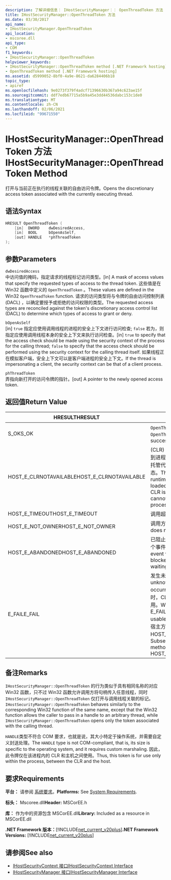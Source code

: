 ```yaml
---
description: 了解详细信息： IHostSecurityManager：： OpenThreadToken 方法
title: IHostSecurityManager::OpenThreadToken 方法
ms.date: 03/30/2017
api_name:
- IHostSecurityManager.OpenThreadToken
api_location:
- mscoree.dll
api_type:
- COM
f1_keywords:
- IHostSecurityManager::OpenThreadToken
helpviewer_keywords:
- IHostSecurityManager::OpenThreadToken method [.NET Framework hosting]
- OpenThreadToken method [.NET Framework hosting]
ms.assetid: d5999052-8bf0-4a9e-8621-da6284406b18
topic_type:
- apiref
ms.openlocfilehash: 9e0273f379f4adcf71396630b367a94c623ae15f
ms.sourcegitcommit: ddf7edb67715a5b9a45e3dd44536dabc153c1de0
ms.translationtype: MT
ms.contentlocale: zh-CN
ms.lasthandoff: 02/06/2021
ms.locfileid: "99671550"
---
```

# <a name="ihostsecuritymanageropenthreadtoken-method"></a><span data-ttu-id="ce00c-103">IHostSecurityManager::OpenThreadToken 方法</span><span class="sxs-lookup"><span data-stu-id="ce00c-103">IHostSecurityManager::OpenThreadToken Method</span></span>

<span data-ttu-id="ce00c-104">打开与当前正在执行的线程关联的自由访问令牌。</span><span class="sxs-lookup"><span data-stu-id="ce00c-104">Opens the discretionary access token associated with the currently executing thread.</span></span>  
  
## <a name="syntax"></a><span data-ttu-id="ce00c-105">语法</span><span class="sxs-lookup"><span data-stu-id="ce00c-105">Syntax</span></span>  
  
```cpp  
HRESULT OpenThreadToken (  
    [in]  DWORD    dwDesiredAccess,
    [in]  BOOL     bOpenAsSelf,
    [out] HANDLE   *phThreadToken  
);  
```  
  
## <a name="parameters"></a><span data-ttu-id="ce00c-106">参数</span><span class="sxs-lookup"><span data-stu-id="ce00c-106">Parameters</span></span>  

 `dwDesiredAccess`  
 <span data-ttu-id="ce00c-107">中访问值的掩码，指定请求的线程标记访问类型。</span><span class="sxs-lookup"><span data-stu-id="ce00c-107">[in] A mask of access values that specify the requested types of access to the thread token.</span></span> <span data-ttu-id="ce00c-108">这些值是在 Win32 函数中定义的 `OpenThreadToken` 。</span><span class="sxs-lookup"><span data-stu-id="ce00c-108">These values are defined in the Win32 `OpenThreadToken` function.</span></span> <span data-ttu-id="ce00c-109">请求的访问类型将与令牌的自由访问控制列表 (DACL) ，以确定要授予或拒绝的访问权限的类型。</span><span class="sxs-lookup"><span data-stu-id="ce00c-109">The requested access types are reconciled against the token's discretionary access control list (DACL) to determine which types of access to grant or deny.</span></span>  
  
 `bOpenAsSelf`  
 <span data-ttu-id="ce00c-110">[in] `true` 指定应使用调用线程的进程的安全上下文进行访问检查; `false` 若为，则指定应使用调用线程本身的安全上下文来执行访问检查。</span><span class="sxs-lookup"><span data-stu-id="ce00c-110">[in] `true` to specify that the access check should be made using the security context of the process for the calling thread; `false` to specify that the access check should be performed using the security context for the calling thread itself.</span></span> <span data-ttu-id="ce00c-111">如果线程正在模拟客户端，安全上下文可以是客户端进程的安全上下文。</span><span class="sxs-lookup"><span data-stu-id="ce00c-111">If the thread is impersonating a client, the security context can be that of a client process.</span></span>  
  
 `phThreadToken`  
 <span data-ttu-id="ce00c-112">弄指向新打开的访问令牌的指针。</span><span class="sxs-lookup"><span data-stu-id="ce00c-112">[out] A pointer to the newly opened access token.</span></span>  
  
## <a name="return-value"></a><span data-ttu-id="ce00c-113">返回值</span><span class="sxs-lookup"><span data-stu-id="ce00c-113">Return Value</span></span>  
  
|<span data-ttu-id="ce00c-114">HRESULT</span><span class="sxs-lookup"><span data-stu-id="ce00c-114">HRESULT</span></span>|<span data-ttu-id="ce00c-115">说明</span><span class="sxs-lookup"><span data-stu-id="ce00c-115">Description</span></span>|  
|-------------|-----------------|  
|<span data-ttu-id="ce00c-116">S_OK</span><span class="sxs-lookup"><span data-stu-id="ce00c-116">S_OK</span></span>|<span data-ttu-id="ce00c-117">`OpenThreadToken` 已成功返回。</span><span class="sxs-lookup"><span data-stu-id="ce00c-117">`OpenThreadToken` returned successfully.</span></span>|  
|<span data-ttu-id="ce00c-118">HOST_E_CLRNOTAVAILABLE</span><span class="sxs-lookup"><span data-stu-id="ce00c-118">HOST_E_CLRNOTAVAILABLE</span></span>|<span data-ttu-id="ce00c-119"> (CLR) 的公共语言运行时未加载到进程中，或 CLR 处于无法运行托管代码或成功处理调用的状态。</span><span class="sxs-lookup"><span data-stu-id="ce00c-119">The common language runtime (CLR) has not been loaded into a process, or the CLR is in a state in which it cannot run managed code or process the call successfully.</span></span>|  
|<span data-ttu-id="ce00c-120">HOST_E_TIMEOUT</span><span class="sxs-lookup"><span data-stu-id="ce00c-120">HOST_E_TIMEOUT</span></span>|<span data-ttu-id="ce00c-121">调用超时。</span><span class="sxs-lookup"><span data-stu-id="ce00c-121">The call timed out.</span></span>|  
|<span data-ttu-id="ce00c-122">HOST_E_NOT_OWNER</span><span class="sxs-lookup"><span data-stu-id="ce00c-122">HOST_E_NOT_OWNER</span></span>|<span data-ttu-id="ce00c-123">调用方不拥有该锁。</span><span class="sxs-lookup"><span data-stu-id="ce00c-123">The caller does not own the lock.</span></span>|  
|<span data-ttu-id="ce00c-124">HOST_E_ABANDONED</span><span class="sxs-lookup"><span data-stu-id="ce00c-124">HOST_E_ABANDONED</span></span>|<span data-ttu-id="ce00c-125">已阻止的线程或纤程正在等待某个事件时，该事件被取消。</span><span class="sxs-lookup"><span data-stu-id="ce00c-125">An event was canceled while a blocked thread or fiber was waiting on it.</span></span>|  
|<span data-ttu-id="ce00c-126">E_FAIL</span><span class="sxs-lookup"><span data-stu-id="ce00c-126">E_FAIL</span></span>|<span data-ttu-id="ce00c-127">发生未知的灾难性故障。</span><span class="sxs-lookup"><span data-stu-id="ce00c-127">An unknown catastrophic failure occurred.</span></span> <span data-ttu-id="ce00c-128">当方法返回 E_FAIL 时，CLR 在该进程内将不再可用。</span><span class="sxs-lookup"><span data-stu-id="ce00c-128">When a method returns E_FAIL, the CLR is no longer usable within the process.</span></span> <span data-ttu-id="ce00c-129">对宿主方法的后续调用会返回 HOST_E_CLRNOTAVAILABLE。</span><span class="sxs-lookup"><span data-stu-id="ce00c-129">Subsequent calls to hosting methods return HOST_E_CLRNOTAVAILABLE.</span></span>|  
  
## <a name="remarks"></a><span data-ttu-id="ce00c-130">备注</span><span class="sxs-lookup"><span data-stu-id="ce00c-130">Remarks</span></span>  

 <span data-ttu-id="ce00c-131">`IHostSecurityManager::OpenThreadToken` 的行为类似于具有相同名称的对应 Win32 函数，只不过 Win32 函数允许调用方将句柄传入任意线程，同时 `IHostSecurityManager::OpenThreadToken` 仅打开与调用线程关联的标记。</span><span class="sxs-lookup"><span data-stu-id="ce00c-131">`IHostSecurityManager::OpenThreadToken` behaves similarly to the corresponding Win32 function of the same name, except that the Win32 function allows the caller to pass in a handle to an arbitrary thread, while `IHostSecurityManager::OpenThreadToken` opens only the token associated with the calling thread.</span></span>  
  
 <span data-ttu-id="ce00c-132">`HANDLE`类型不符合 COM 要求，也就是说，其大小特定于操作系统，并需要自定义封送处理。</span><span class="sxs-lookup"><span data-stu-id="ce00c-132">The `HANDLE` type is not COM-compliant, that is, its size is specific to the operating system, and it requires custom marshaling.</span></span> <span data-ttu-id="ce00c-133">因此，此令牌仅在该进程内的 CLR 和主机之间使用。</span><span class="sxs-lookup"><span data-stu-id="ce00c-133">Thus, this token is for use only within the process, between the CLR and the host.</span></span>  
  
## <a name="requirements"></a><span data-ttu-id="ce00c-134">要求</span><span class="sxs-lookup"><span data-stu-id="ce00c-134">Requirements</span></span>  

 <span data-ttu-id="ce00c-135">**平台：** 请参阅 [系统要求](../../get-started/system-requirements.md)。</span><span class="sxs-lookup"><span data-stu-id="ce00c-135">**Platforms:** See [System Requirements](../../get-started/system-requirements.md).</span></span>  
  
 <span data-ttu-id="ce00c-136">**标头：** Mscoree.dll</span><span class="sxs-lookup"><span data-stu-id="ce00c-136">**Header:** MSCorEE.h</span></span>  
  
 <span data-ttu-id="ce00c-137">**库：** 作为中的资源包含 MSCorEE.dll</span><span class="sxs-lookup"><span data-stu-id="ce00c-137">**Library:** Included as a resource in MSCorEE.dll</span></span>  
  
 <span data-ttu-id="ce00c-138">**.NET Framework 版本：**[!INCLUDE[net_current_v20plus](../../../../includes/net-current-v20plus-md.md)]</span><span class="sxs-lookup"><span data-stu-id="ce00c-138">**.NET Framework Versions:** [!INCLUDE[net_current_v20plus](../../../../includes/net-current-v20plus-md.md)]</span></span>  
  
## <a name="see-also"></a><span data-ttu-id="ce00c-139">请参阅</span><span class="sxs-lookup"><span data-stu-id="ce00c-139">See also</span></span>

- [<span data-ttu-id="ce00c-140">IHostSecurityContext 接口</span><span class="sxs-lookup"><span data-stu-id="ce00c-140">IHostSecurityContext Interface</span></span>](ihostsecuritycontext-interface.md)
- [<span data-ttu-id="ce00c-141">IHostSecurityManager 接口</span><span class="sxs-lookup"><span data-stu-id="ce00c-141">IHostSecurityManager Interface</span></span>](ihostsecuritymanager-interface.md)
